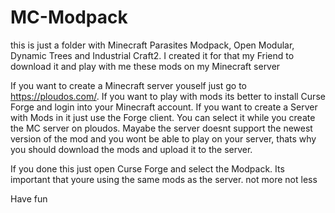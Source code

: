 # MC-Modpack
this is just a folder with Minecraft Parasites Modpack, Open Modular, Dynamic Trees and Industrial Craft2. I created it for that my Friend to download it and play with me these mods on my Minecraft server

If you want to create a Minecraft server youself just go to https://ploudos.com/.
If you want to play with mods its better to install Curse Forge and login into your Minecraft account.
If you want to create a Server with Mods in it just use the Forge client. You can select it while you create the MC server on ploudos.
Mayabe the server doesnt support the newest version of the mod and you wont be able to play on your server, thats why you should download the mods and upload it to the server.

If you done this just open Curse Forge and select the Modpack. Its important that youre using the same mods as the server. not more not less

Have fun
